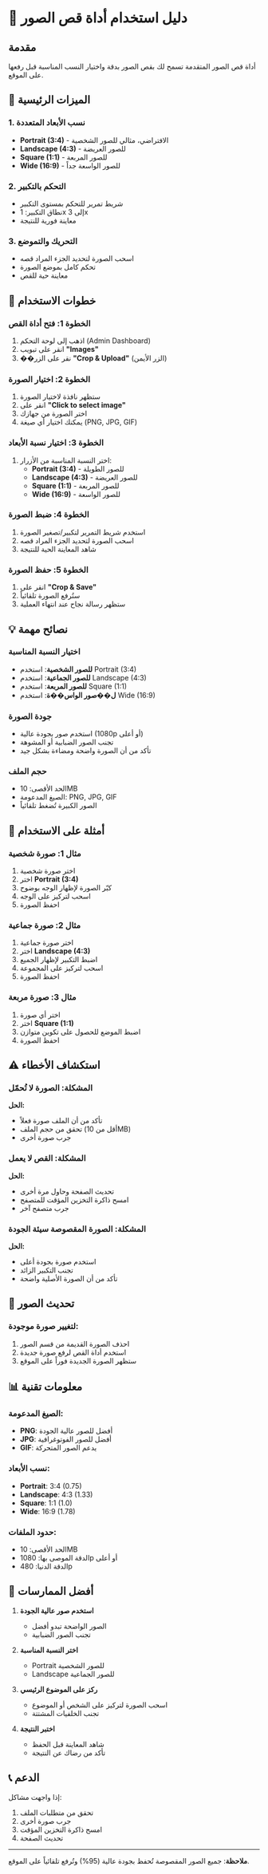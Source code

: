 # 📸 دليل استخدام أداة قص الصور

## مقدمة
أداة قص الصور المتقدمة تسمح لك بقص الصور بدقة واختيار النسب المناسبة قبل رفعها على الموقع.

## 🎯 الميزات الرئيسية

### 1. نسب الأبعاد المتعددة
- **Portrait (3:4)** - الافتراضي، مثالي للصور الشخصية
- **Landscape (4:3)** - للصور العريضة
- **Square (1:1)** - للصور المربعة
- **Wide (16:9)** - للصور الواسعة جداً

### 2. التحكم بالتكبير
- شريط تمرير للتحكم بمستوى التكبير
- نطاق التكبير: 1x إلى 3x
- معاينة فورية للنتيجة

### 3. التحريك والتموضع
- اسحب الصورة لتحديد الجزء المراد قصه
- تحكم كامل بموضع الصورة
- معاينة حية للقص

## 📖 خطوات الاستخدام

### الخطوة 1: فتح أداة القص
1. اذهب إلى لوحة التحكم (Admin Dashboard)
2. انقر على تبويب **"Images"**
3. ��نقر على الزر **"Crop & Upload"** (الزر الأيمن)

### الخطوة 2: اختيار الصورة
1. ستظهر نافذة لاختيار الصورة
2. انقر على **"Click to select image"**
3. اختر الصورة من جهازك
4. يمكنك اختيار أي صيغة (PNG, JPG, GIF)

### الخطوة 3: اختيار نسبة الأبعاد
1. اختر النسبة المناسبة من الأزرار:
   - **Portrait (3:4)** - للصور الطويلة
   - **Landscape (4:3)** - للصور العريضة
   - **Square (1:1)** - للصور المربعة
   - **Wide (16:9)** - للصور الواسعة

### الخطوة 4: ضبط الصورة
1. استخدم شريط التمرير لتكبير/تصغير الصورة
2. اسحب الصورة لتحديد الجزء المراد قصه
3. شاهد المعاينة الحية للنتيجة

### الخطوة 5: حفظ الصورة
1. انقر على **"Crop & Save"**
2. ستُرفع الصورة تلقائياً
3. ستظهر رسالة نجاح عند انتهاء العملية

## 💡 نصائح مهمة

### اختيار النسبة المناسبة
- **للصور الشخصية**: استخدم Portrait (3:4)
- **للصور الجماعية**: استخدم Landscape (4:3)
- **للصور المربعة**: استخدم Square (1:1)
- **ل��صور الواس��ة**: استخدم Wide (16:9)

### جودة الصورة
- استخدم صور بجودة عالية (1080p أو أعلى)
- تجنب الصور الضبابية أو المشوهة
- تأكد من أن الصورة واضحة ومضاءة بشكل جيد

### حجم الملف
- الحد الأقصى: 10MB
- الصيغ المدعومة: PNG, JPG, GIF
- الصور الكبيرة تُضغط تلقائياً

## 🎨 أمثلة على الاستخدام

### مثال 1: صورة شخصية
1. اختر صورة شخصية
2. اختر **Portrait (3:4)**
3. كبّر الصورة لإظهار الوجه بوضوح
4. اسحب لتركيز على الوجه
5. احفظ الصورة

### مثال 2: صورة جماعية
1. اختر صورة جماعية
2. اختر **Landscape (4:3)**
3. اضبط التكبير لإظهار الجميع
4. اسحب لتركيز على المجموعة
5. احفظ الصورة

### مثال 3: صورة مربعة
1. اختر أي صورة
2. اختر **Square (1:1)**
3. اضبط الموضع للحصول على تكوين متوازن
4. احفظ الصورة

## ⚠️ استكشاف الأخطاء

### المشكلة: الصورة لا تُحمّل
**الحل:**
- تأكد من أن الملف صورة فعلاً
- تحقق من حجم الملف (أقل من 10MB)
- جرب صورة أخرى

### المشكلة: القص لا يعمل
**الحل:**
- تحديث الصفحة وحاول مرة أخرى
- امسح ذاكرة التخزين المؤقت للمتصفح
- جرب متصفح آخر

### المشكلة: الصورة المقصوصة سيئة الجودة
**الحل:**
- استخدم صورة بجودة أعلى
- تجنب التكبير الزائد
- تأكد من أن الصورة الأصلية واضحة

## 🔄 تحديث الصور

### لتغيير صورة موجودة:
1. احذف الصورة القديمة من قسم الصور
2. استخدم أداة القص لرفع صورة جديدة
3. ستظهر الصورة الجديدة فوراً على الموقع

## 📊 معلومات تقنية

### الصيغ المدعومة:
- **PNG**: أفضل للصور عالية الجودة
- **JPG**: أفضل للصور الفوتوغرافية
- **GIF**: يدعم الصور المتحركة

### نسب الأبعاد:
- **Portrait**: 3:4 (0.75)
- **Landscape**: 4:3 (1.33)
- **Square**: 1:1 (1.0)
- **Wide**: 16:9 (1.78)

### حدود الملفات:
- الحد الأقصى: 10MB
- الدقة الموصى بها: 1080p أو أعلى
- الدقة الدنيا: 480p

## 🎯 أفضل الممارسات

1. **استخدم صور عالية الجودة**
   - الصور الواضحة تبدو أفضل
   - تجنب الصور الضبابية

2. **اختر النسبة المناسبة**
   - Portrait للصور الشخصية
   - Landscape للصور الجماعية

3. **ركز على الموضوع الرئيسي**
   - اسحب الصورة لتركيز على الشخص أو الموضوع
   - تجنب الخلفيات المشتتة

4. **اختبر النتيجة**
   - شاهد المعاينة قبل الحفظ
   - تأكد من رضاك عن النتيجة

## 📞 الدعم

إذا واجهت مشاكل:
1. تحقق من متطلبات الملف
2. جرب صورة أخرى
3. امسح ذاكرة التخزين المؤقت
4. تحديث الصفحة

---

**ملاحظة**: جميع الصور المقصوصة تُحفظ بجودة عالية (95%) وتُرفع تلقائياً على الموقع.

